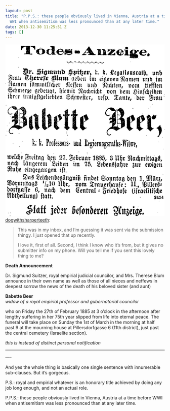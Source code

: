 ```yaml
---
layout: post
title: "P.P.S.: these people obviously lived in Vienna, Austria at a time before
  WWI when antisemitism was less pronounced than at any later time."
date: 2013-12-30 11:25:51 Z
tags: []
---
```

![](/media/2013/12/71626857802.jpg)
[dogwithsharperteeth](http://dogwithsharperteeth.tumblr.com/post/71607521068/this-was-in-my-inbox-and-im-guessing-it-was-sent):

> This was in my inbox, and I’m guessing it was sent via the submission thingy. I just opened that up recently.
> 
> I love it, first of all. Second, I think I know who it’s from, but it gives no submitter info on my phone. Will you tell me if you sent this lovely thing to me?

**Death Announcement**

Dr. Sigmund Suitzer, royal empirial judicial councilor, and Mrs. Therese Blum announce in their own name as well as those of all nieces and neffews in deepest sorrow the news of the death of his beloved sister (and aunt)

**Babette Beer**  
_widow of a royal empirial professor and gubernatorial councilor_

who on Friday the 27th of February 1885 at 3 o’clock in the afternoon after lengthy suffering in her 75th year slipped from life into eternal peace. The funeral will take place on Sunday the 1st of March in the morning at half past 9 at the mourning house at Pillersdorfgasse 6 (11th district), just past the central cemetery (Israelite section).

_this is instead of distinct personal notification_  
  

* * *

—-

And yes the whole thing is basically one single sentence with innumerable sub-clauses. But it’s gorgeous.

P.S.: royal and empirial whatever is an honorary title achieved by doing any job long enough, and not an actual role.

P.P.S.: these people obviously lived in Vienna, Austria at a time before WWI when antisemitism was less pronounced than at any later time.
